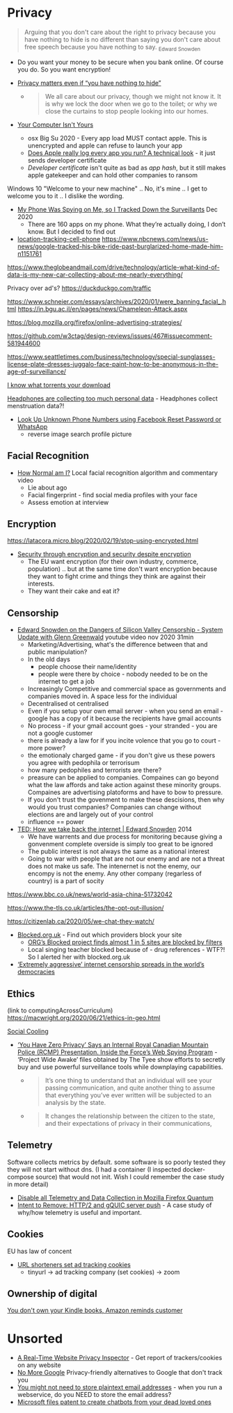 Privacy
=======

> Arguing that you don't care about the right to privacy because you have nothing to hide is no different than saying you don't care about free speech because you have nothing to say.
<sub>Edward Snowden</sub>

* Do you want your money to be secure when you bank online. Of course you do. So you want encryption!

* [Privacy matters even if “you have nothing to hide”](https://write.privacytools.io/freddy/why-privacy-matters-even-if-you-have-nothing-to-hide)
    * > We all care about our privacy, though we might not know it. It is why we lock the door when we go to the toilet; or why we close the curtains to stop people looking into our homes.

* [Your Computer Isn't Yours](https://sneak.berlin/20201112/your-computer-isnt-yours/)
    * osx Big Su 2020 - Every app load MUST contact apple. This is unencrypted and apple can refuse to launch your app
    * [Does Apple really log every app you run? A technical look](https://blog.jacopo.io/en/post/apple-ocsp/) - it just sends developer certificate
    * _Developer certificate_ isn't quite as bad as _app hash_, but it still makes apple gatekeeper and can hold other companies to ransom

Windows 10 "Welcome to your new machine" .. No, it's mine .. I get to welcome you to it .. I dislike the wording.

* [My Phone Was Spying on Me, so I Tracked Down the Surveillants](https://nrkbeta.no/2020/12/03/my-phone-was-spying-on-me-so-i-tracked-down-the-surveillants/) Dec 2020
    * There are 160 apps on my phone. What they’re actually doing, I don’t know. But I decided to find out
* [location-tracking-cell-phone](https://www.nytimes.com/interactive/2019/12/19/opinion/location-tracking-cell-phone.html)
https://www.nbcnews.com/news/us-news/google-tracked-his-bike-ride-past-burglarized-home-made-him-n1151761

https://www.theglobeandmail.com/drive/technology/article-what-kind-of-data-is-my-new-car-collecting-about-me-nearly-everything/

Privacy over ad's?
https://duckduckgo.com/traffic


https://www.schneier.com/essays/archives/2020/01/were_banning_facial_.html
https://in.bgu.ac.il/en/pages/news/Chameleon-Attack.aspx


https://blog.mozilla.org/firefox/online-advertising-strategies/

https://github.com/w3ctag/design-reviews/issues/467#issuecomment-581944600

https://www.seattletimes.com/business/technology/special-sunglasses-license-plate-dresses-juggalo-face-paint-how-to-be-anonymous-in-the-age-of-surveillance/


[I know what torrents your download](https://iknowwhatyoudownload.com/en/peer/)

[Headphones are collecting too much personal data](https://www.soundguys.com/headphones-are-collecting-too-much-personal-data-21524/) - Headphones collect menstruation data?!

* [Look Up Unknown Phone Numbers using Facebook Reset Password or WhatsApp](https://bytexd.com/look-up-unknown-phone-numbers/)
    * reverse image search profile picture


Facial Recognition
------------------

* [How Normal am I?](https://www.hownormalami.eu/) Local facial recognition algorithm and commentary video
    * Lie about ago
    * Facial fingerprint - find social media profiles with your face
    * Assess emotion at interview


Encryption
----------
https://latacora.micro.blog/2020/02/19/stop-using-encrypted.html


* [Security through encryption and security despite encryption](https://www.statewatch.org/media/1434/eu-council-draft-declaration-against-encryption-12143-20.pdf)
    * The EU want encryption (for their own industry, commerce, population) .. but at the same time don't want encryption because they want to fight crime and things they think are against their interests.
    * They want their cake and eat it?

Censorship
----------

* [Edward Snowden on the Dangers of Silicon Valley Censorship - System Update with Glenn Greenwald](https://www.youtube.com/watch?v=5qEuKCS-czU) youtube video nov 2020 31min
    * Marketing/Advertising, what's the difference between that and public manipulation?
    * In the old days
        * people choose their name/identity
        * people were there by choice - nobody needed to be on the internet to get a job
    * Increasingly Competitive and commercial space as governments and companies moved in. A space less for the individual
    * Decentralised ot centralised
    * Even if you setup your own email server - when you send an email - google has a copy of it because the recipients have gmail accounts
    * No process - if your gmail account goes - your stranded - you are not a google customer
    * there is already a law for if you incite volence that you go to court - more power?
    * the emotionaly charged game - if you don't give us these powers you agree with pedophila or terrorisum
    * how many pedophiles and terrorists are there?
    * preasure can be applied to companies. Compaines can go beyond what the law affords and take action against these minority groups. Compaines are advertising platoforms and have to bow to pressure.
    * If you don't trust the govenment to make these descisions, then why would you trust companies? Companies can change without elections are and largely out of your control
    * influence == power
* [TED: How we take back the internet | Edward Snowden](https://www.youtube.com/watch?v=yVwAodrjZMY) 2014
    * We have warrents and due process for monitoring because giving a gonvenment complete overside is simply too great to be ignored
    * The public interest is not always the same as a national interest
    * Going to war with people that are not our enemy and are not a threat does not make us safe. The intenernet is not the enemy, our encompy is not the enemy. Any other company (regarless of country) is a part of socity


https://www.bbc.co.uk/news/world-asia-china-51732042


https://www.the-tls.co.uk/articles/the-opt-out-illusion/

https://citizenlab.ca/2020/05/we-chat-they-watch/

* [Blocked.org.uk](https://www.blocked.org.uk/) - Find out which providers block your site
    * [ORG’s Blocked project finds almost 1 in 5 sites are blocked by filters](https://www.openrightsgroup.org/press-releases/orgs-blocked-project-finds-almost-1-in-5-sites-are-blocked-by-filters/)
    * Local singing teacher blocked because of - drug references - WTF?! So I alerted her with blocked.org.uk
* [‘Extremely aggressive’ internet censorship spreads in the world’s democracies](https://news.umich.edu/extremely-aggressive-internet-censorship-spreads-in-the-worlds-democracies/)

Ethics
------
(link to computingAcrossCurriculum)
https://macwright.org/2020/06/21/ethics-in-geo.html



[Social Cooling](https://www.socialcooling.com/)


* [‘You Have Zero Privacy’ Says an Internal Royal Canadian Mountain Police (RCMP) Presentation. Inside the Force’s Web Spying Program](https://thetyee.ca/News/2020/11/16/You-Have-Zero-Privacy-RCMP-Web-Spying/) - ‘Project Wide Awake’ files obtained by The Tyee show efforts to secretly buy and use powerful surveillance tools while downplaying capabilities.
    * > It’s one thing to understand that an individual will see your passing communication, and quite another thing to assume that everything you’ve ever written will be subjected to an analysis by the state.
    * > It changes the relationship between the citizen to the state, and their expectations of privacy in their communications,


Telemetry
---------

Software collects metrics by default.
some software is so poorly tested they they will not start without dns. (I had a container (I inspected docker-compose source) that would not init. Wish I could remember the case study in more detail)

* [Disable all Telemetry and Data Collection in Mozilla Firefox Quantum](https://chefkochblog.wordpress.com/2018/01/08/disable-all-telemetry-and-data-collection-in-mozilla-firefox-quantum/)
* [Intent to Remove: HTTP/2 and gQUIC server push](https://groups.google.com/a/chromium.org/g/blink-dev/c/K3rYLvmQUBY/m/vOWBKZGoAQAJ?pli=1) - A case study of why/how telemetry is useful and important.


Cookies
-------

EU has law of concent

* [URL shorteners set ad tracking cookies](https://ylukem.com/blog/url-shorteners-set-ad-tracking-cookies)
    * tinyurl -> ad tracking company (set cookies) -> zoom


Ownership of digital
--------------------

[You don't own your Kindle books, Amazon reminds customer](https://www.nbcnews.com/technolog/you-dont-own-your-kindle-books-amazon-reminds-customer-1C6626211)


Unsorted
========


* [A Real-Time Website Privacy Inspector](https://themarkup.org/blacklight/) - Get report of trackers/cookies on any website
* [No More Google](https://nomoregoogle.com/) Privacy-friendly alternatives to Google that don't track you
* [You might not need to store plaintext email addresses](https://blog.klungo.no/2020/11/01/you-might-not-need-to-store-plaintext-emails/) - when you run a webservice, do you NEED to store the email address?
* [Microsoft files patent to create chatbots from your dead loved ones](https://www.inputmag.com/culture/microsoft-files-patent-to-create-chatbots-from-your-dead-loved-ones)
